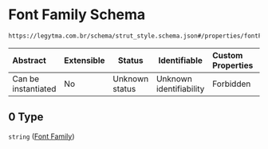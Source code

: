 # Font Family Schema

```txt
https://legytma.com.br/schema/strut_style.schema.json#/properties/fontFamilyFallback/items/0
```




| Abstract            | Extensible | Status         | Identifiable            | Custom Properties | Additional Properties | Access Restrictions | Defined In                                                                            |
| :------------------ | ---------- | -------------- | ----------------------- | :---------------- | --------------------- | ------------------- | ------------------------------------------------------------------------------------- |
| Can be instantiated | No         | Unknown status | Unknown identifiability | Forbidden         | Allowed               | none                | [strut_style.schema.json\*](../schema/strut_style.schema.json "open original schema") |

## 0 Type

`string` ([Font Family](strut_style-definitions-font-family.md))
